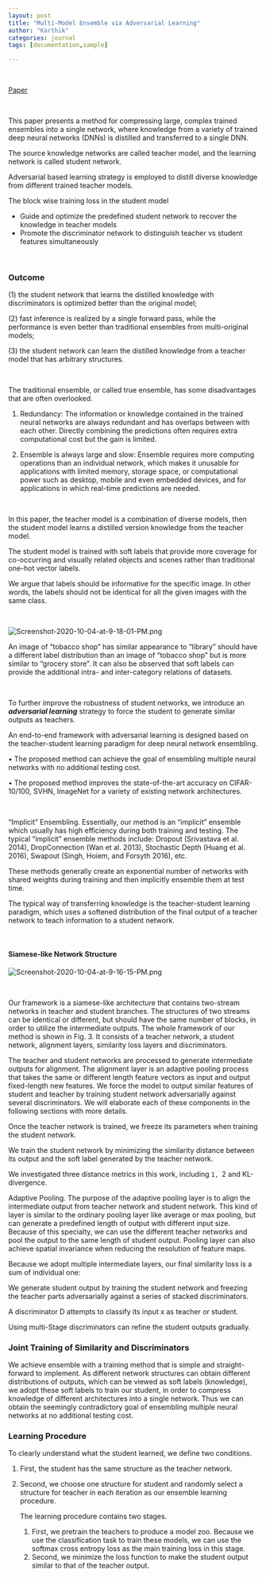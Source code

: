 ```yaml
---
layout: post
title: "Multi-Model Ensemble via Adversarial Learning"
author: "Karthik"
categories: journal
tags: [documentation,sample]

---
```





<br>

[Paper](https://arxiv.org/pdf/1812.02425.pdf)

<br>

This paper presents a method for compressing large, complex trained ensembles into a single network, where knowledge from a variety of trained deep neural networks (DNNs) is distilled and transferred to a single DNN. 

The source knowledge networks are called teacher model, and the learning network is called student network.

Adversarial based learning strategy is employed to distill diverse knowledge from different trained teacher models.

The block wise training loss in the student model

- Guide and optimize the predefined student network to recover the knowledge in teacher models
- Promote the discriminator network to distinguish teacher vs student features simultaneously



<br>

### Outcome

(1) the student network that learns the distilled knowledge with discriminators is optimized better than the original model; 

(2) fast inference is realized by a single forward pass, while the performance is even better than traditional ensembles from multi-original models; 

(3) the student network can learn the distilled knowledge from a teacher model that has arbitrary structures.



<br>

The traditional ensemble, or called true ensemble, has some disadvantages that are often overlooked. 

1) Redundancy: The information or knowledge contained in the trained neural networks are always redundant and has overlaps between with each other. Directly combining the predictions often requires extra computational cost but the gain is limited. 

2) Ensemble is always large and slow: Ensemble requires more computing operations than an individual network, which makes it unusable for applications with limited memory, storage space, or computational power such as desktop, mobile and even embedded devices, and for applications in which real-time predictions are needed.



<br>

In this paper, the teacher model is a combination of diverse models, then the student model learns a distilled version knowledge from the teacher model. 

The student model is trained with soft labels that provide more coverage for co-occurring and visually related objects and scenes rather than traditional one-hot vector labels. 

We argue that labels should be informative for the specific image. In other words, the labels should not be identical for all the given images with the same class.



<br>

![Screenshot-2020-10-04-at-9-18-01-PM.png](https://i.postimg.cc/VvSPp0dn/Screenshot-2020-10-04-at-9-18-01-PM.png)

An image of “tobacco shop” has similar appearance to “library” should have a different label distribution than an image of “tobacco shop” but is more similar to “grocery store”. It can also be observed that soft labels can provide the additional intra- and inter-category relations of datasets.

<br>


To further improve the robustness of student networks, we introduce an ***adversarial learning*** strategy to force the student to generate similar outputs as teachers.



An end-to-end framework with adversarial learning is designed based on the teacher-student learning paradigm for deep neural network ensembling.

• The proposed method can achieve the goal of ensembling multiple neural networks with no additional testing cost. 

• The proposed method improves the state-of-the-art accuracy on CIFAR-10/100, SVHN, ImageNet for a variety of existing network architectures.



<br>

“Implicit” Ensembling. Essentially, our method is an “implicit” ensemble which usually has high efficiency during both training and testing. The typical “implicit” ensemble methods include: Dropout (Srivastava et al. 2014), DropConnection (Wan et al. 2013), Stochastic Depth (Huang et al. 2016), Swapout (Singh, Hoiem, and Forsyth 2016), etc.

These methods generally create an exponential number of networks with shared weights during training and then implicitly ensemble them at test time. 



The typical way of transferring knowledge is the teacher-student learning paradigm, which uses a softened distribution of the final output of a teacher network to teach information to a student network.



<br>

#### Siamese-like Network Structure 



![Screenshot-2020-10-04-at-9-16-15-PM.png](https://i.postimg.cc/59pHMhjt/Screenshot-2020-10-04-at-9-16-15-PM.png)



<br>

Our framework is a siamese-like architecture that contains two-stream networks in teacher and student branches. The structures of two streams can be identical or different, but should have the same number of blocks, in order to utilize the intermediate outputs. The whole framework of our method is shown in Fig. 3. It consists of a teacher network, a student network, alignment layers, similarity loss layers and discriminators. 

The teacher and student networks are processed to generate intermediate outputs for alignment. The alignment layer is an adaptive pooling process that takes the same or different length feature vectors as input and output fixed-length new features. We force the model to output similar features of student and teacher by training student network adversarially against several discriminators. We will elaborate each of these components in the following sections with more details.

Once the teacher network is trained, we freeze its parameters when training the student network.

We train the student network by minimizing the similarity distance between its output and the soft label generated by the teacher network. 

We investigated three distance metrics in this work, including `1, `2 and KL-divergence. 

Adaptive Pooling. The purpose of the adaptive pooling layer is to align the intermediate output from teacher network and student network. This kind of layer is similar to the ordinary pooling layer like average or max pooling, but can generate a predefined length of output with different input size. Because of this specialty, we can use the different teacher networks and pool the output to the same length of student output. Pooling layer can also achieve spatial invariance when reducing the resolution of feature maps.

Because we adopt multiple intermediate layers, our final similarity loss is a sum of individual one:

We generate student output by training the student network and freezing the teacher parts adversarially against a series of stacked discriminators.

A discriminator D attempts to classify its input x as teacher or student.

Using multi-Stage discriminators can refine the student outputs gradually.



### Joint Training of Similarity and Discriminators

We achieve ensemble with a training method that is simple and straight-forward to implement. As different network structures can obtain different distributions of outputs, which can be viewed as soft labels (knowledge), we adopt these soft labels to train our student, in order to compress knowledge of different architectures into a single network. Thus we can obtain the seemingly contradictory goal of ensembling multiple neural networks at no additional testing cost.





### Learning Procedure

To clearly understand what the student learned, we define two conditions. 

1. First, the student has the same structure as the teacher network. 

2. Second, we choose one structure for student and randomly select a structure for teacher in each iteration as our ensemble learning procedure. 

   

   The learning procedure contains two stages. 

   1. First, we pretrain the teachers to produce a model zoo. Because we use the classification task to train these models, we can use the softmax cross entropy loss as the main training loss in this stage. 
   2. Second, we minimize the loss function to make the student output similar to that of the teacher output.


















